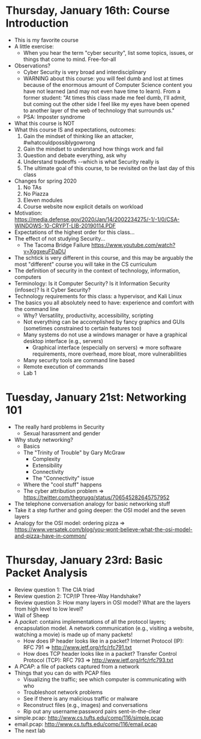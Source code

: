 # Thursday, January 16th: Course Introduction
* This is my favorite course
* A little exercise:
  - When you hear the term "cyber security", list some topics, issues, or things that come to mind. Free-for-all
* Observations?
  - Cyber Security is very broad and interdisciplinary
  - WARNING about this course: you will feel dumb and lost at times because of the enormous amount of Computer Science content you have not learned (and may not even have time to learn).  From a former student: "At times this class made me feel dumb, I'll admit, but coming out the other side I feel like my eyes have been opened to another layer of the web of technology that surrounds us."
  - PSA: Imposter syndrome
* What this course is NOT
* What this course IS and expectations, outcomes:
  1. Gain the mindset of thinking like an attacker, #whatcouldpossiblygowrong
  2. Gain the mindset to understand how things work and fail
  3. Question and debate everything, ask why
  4. Understand tradeoffs --which is what Security really is
  5. The ultimate goal of this course, to be revisited on the last day of this class
* Changes for spring 2020
  1. No TAs
  2. No Piazza
  3. Eleven modules
  4. Course website now explicit details on workload
* Motivation: https://media.defense.gov/2020/Jan/14/2002234275/-1/-1/0/CSA-WINDOWS-10-CRYPT-LIB-20190114.PDF
* Expectations of the highest order for this class...
* The effect of not studying Security...
  - The Tacoma Bridge Failure https://www.youtube.com/watch?v=XggxeuFDaDU
* The schtick is very different in this course, and this may be arguably the most "different" course you will take in the CS curriculum
* The definition of security in the context of technology, information, computers
* Terminology: Is it Computer Security?  Is it Information Security (infosec)?  Is it Cyber Security?
* Technology requirements for this class: a hypervisor, and Kali Linux
* The basics you all absolutely need to have: experience and comfort with the command line
  - Why? Versatility, productivity, accessibility, scripting
  - Not everything can be accomplished by fancy graphics and GUIs (sometimes constrained to certain features too)
  - Many systems do not use a windows manager or have a graphical desktop interface (e.g., servers)
    - Graphical interface (especially on servers) => more software requirements, more overhead, more bloat, more vulnerabilities
  - Many security tools are command line based
  - Remote execution of commands
  - Lab 1

# Tuesday, January 21st: Networking 101
* The really hard problems in Security
  - Sexual harassment and gender
* Why study networking?
  - Basics
  - The "Trinity of Trouble" by Gary McGraw
    - Complexity
    - Extensibility
    - Connectivity
	- The "Connectivity" issue
  - Where the "cool stuff" happens
  - The cyber attribution problem => https://twitter.com/thegrugq/status/706545282645757952
* The telephone conversation analogy for basic networking stuff
* Take it a step further and going deeper: the OSI model and the seven layers
* Analogy for the OSI model: ordering pizza => https://www.versatek.com/blog/you-wont-believe-what-the-osi-model-and-pizza-have-in-common/

# Thursday, January 23rd: Basic Packet Analysis
* Review question 1: The CIA triad 
* Review question 2: TCP/IP Three-Way Handshake?
* Review question 3: How many layers in OSI model?  What are the layers from high level to low level?
* Wall of Sheep
* A _packet_: contains implementations of all the protocol layers; encapsulation model.  A network communication (e.g., visiting a website, watching a movie) is made up of many packets!
  - How does IP header looks like in a packet? Internet Protocol (IP): RFC 791 => http://www.ietf.org/rfc/rfc791.txt
  - How does TCP header looks like in a packet? Transfer Control Protocol (TCP): RFC 793 => http://www.ietf.org/rfc/rfc793.txt
* A _PCAP_: a file of packets captured from a network
* Things that you can do with PCAP files
  - Visualizing the traffic; see which computer is communicating with who
  - Troubleshoot network problems
  - See if there is any malicious traffic or malware
  - Reconstruct files (e.g., images) and conversations
  - Rip out any username:password pairs sent-in-the-clear
* simple.pcap: http://www.cs.tufts.edu/comp/116/simple.pcap
* email.pcap: http://www.cs.tufts.edu/comp/116/email.pcap
* The next lab